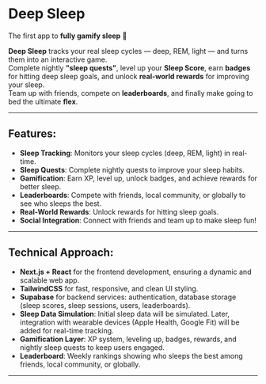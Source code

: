 # Deep Sleep
The first app to **fully gamify sleep** 🌙

**Deep Sleep** tracks your real sleep cycles — deep, REM, light — and turns them into an interactive game.  
Complete nightly **"sleep quests"**, level up your **Sleep Score**, earn **badges** for hitting deep sleep goals, and unlock **real-world rewards** for improving your sleep.  
Team up with friends, compete on **leaderboards**, and finally make going to bed the ultimate **flex**.

---

## **Features:**
- **Sleep Tracking**: Monitors your sleep cycles (deep, REM, light) in real-time.
- **Sleep Quests**: Complete nightly quests to improve your sleep habits.
- **Gamification**: Earn XP, level up, unlock badges, and achieve rewards for better sleep.
- **Leaderboards**: Compete with friends, local community, or globally to see who sleeps the best.
- **Real-World Rewards**: Unlock rewards for hitting sleep goals.
- **Social Integration**: Connect with friends and team up to make sleep fun!

---

## **Technical Approach:**
- **Next.js + React** for the frontend development, ensuring a dynamic and scalable web app.
- **TailwindCSS** for fast, responsive, and clean UI styling.
- **Supabase** for backend services: authentication, database storage (sleep scores, sleep sessions, users, leaderboards).
- **Sleep Data Simulation**: Initial sleep data will be simulated. Later, integration with wearable devices (Apple Health, Google Fit) will be added for real-time tracking.
- **Gamification Layer**: XP system, leveling up, badges, rewards, and nightly sleep quests to keep users engaged.
- **Leaderboard**: Weekly rankings showing who sleeps the best among friends, local community, or globally.

---
